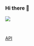 ### Hi there 👋





<img src="https://diocesanos.es/blogs/equipotic/wp-content/uploads/sites/2/2020/06/banner_1_opt2.gif">

<p>&nbsp;</p>
<p><a href="https://github.com/CristiDatas/heroku_mental_gym/blob/main/api.py" title="API mental gym">API</a></p>


<!--



**CristiDatas/CristiDatas** is a ✨ _special_ ✨ repository because its `README.md` (this file) appears on your GitHub profile.

Here are some ideas to get you started:

- 🔭 I’m currently working on ...
- 🌱 I’m currently learning ...
- 👯 I’m looking to collaborate on ...
- 🤔 I’m looking for help with ...
- 💬 Ask me about ...
- 📫 How to reach me: ...
- 😄 Pronouns: ...
- ⚡ Fun fact: ...
-->
